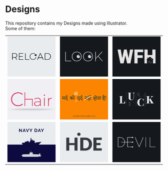 # Designs
This repository contains my Designs made using Illustrator.<br>
Some of them:<br>
<table>
<tr><td><img src="./2020-11/png/25.11.2020.png"></td><td><img src="./2021-01/png/16.01.2021.png"></td><td><img src="./2021-01/png/05.01.2021.png"></td></tr>
<tr><td><img src="./2020-11/png/17.11.2020.png"></td><td><img src="./2020-11/png/19.11.2020.png"></td><td><img src="./2020-12/png/06.12.2020.png"></td></tr>
<tr><td><img src="./2020-12/png/04.12.2020.png"></td><td><img src="./2020-11/png/23.11.2020.png"></td><td><img src="./2020-12/png/10.12.2020.png"></td></tr>
</table>
